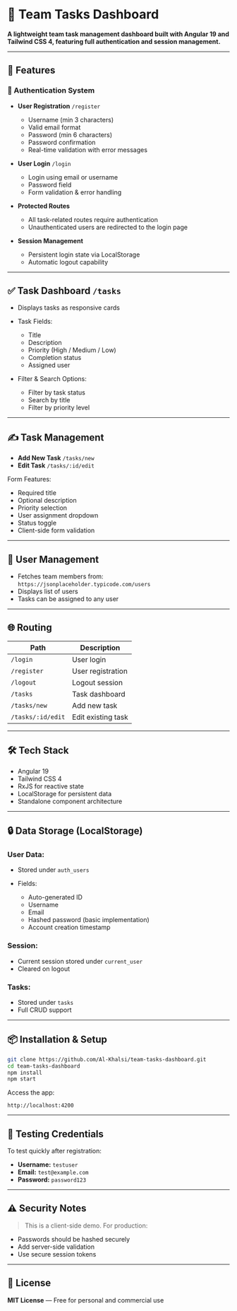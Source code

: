 # 🤩 Team Tasks Dashboard

**A lightweight team task management dashboard built with Angular 19 and Tailwind CSS 4, featuring full authentication and session management.**

---

## 🚀 Features

### 🔐 Authentication System

* **User Registration** `/register`

  * Username (min 3 characters)
  * Valid email format
  * Password (min 6 characters)
  * Password confirmation
  * Real-time validation with error messages

* **User Login** `/login`

  * Login using email or username
  * Password field
  * Form validation & error handling

* **Protected Routes**

  * All task-related routes require authentication
  * Unauthenticated users are redirected to the login page

* **Session Management**

  * Persistent login state via LocalStorage
  * Automatic logout capability

---

## ✅ Task Dashboard `/tasks`

* Displays tasks as responsive cards

* Task Fields:

  * Title
  * Description
  * Priority (High / Medium / Low)
  * Completion status
  * Assigned user

* Filter & Search Options:

  * Filter by task status
  * Search by title
  * Filter by priority level

---

## ✍️ Task Management

* **Add New Task** `/tasks/new`
* **Edit Task** `/tasks/:id/edit`

Form Features:

* Required title
* Optional description
* Priority selection
* User assignment dropdown
* Status toggle
* Client-side form validation

---

## 👥 User Management

* Fetches team members from:
  `https://jsonplaceholder.typicode.com/users`
* Displays list of users
* Tasks can be assigned to any user

---

## 🌐 Routing

| Path              | Description        |
| ----------------- | ------------------ |
| `/login`          | User login         |
| `/register`       | User registration  |
| `/logout`         | Logout session     |
| `/tasks`          | Task dashboard     |
| `/tasks/new`      | Add new task       |
| `/tasks/:id/edit` | Edit existing task |

---

## 🛠️ Tech Stack

* Angular 19
* Tailwind CSS 4
* RxJS for reactive state
* LocalStorage for persistent data
* Standalone component architecture

---

## 🔒 Data Storage (LocalStorage)

### User Data:

* Stored under `auth_users`
* Fields:

  * Auto-generated ID
  * Username
  * Email
  * Hashed password (basic implementation)
  * Account creation timestamp

### Session:

* Current session stored under `current_user`
* Cleared on logout

### Tasks:

* Stored under `tasks`
* Full CRUD support

---

## 📦 Installation & Setup

```bash
git clone https://github.com/Al-Khalsi/team-tasks-dashboard.git
cd team-tasks-dashboard
npm install
npm start
```

Access the app:

```
http://localhost:4200
```

---

## 🥮 Testing Credentials

To test quickly after registration:

* **Username:** `testuser`
* **Email:** `test@example.com`
* **Password:** `password123`

---

## ⚠️ Security Notes

> This is a client-side demo. For production:

* Passwords should be hashed securely
* Add server-side validation
* Use secure session tokens

---

## 📝 License

**MIT License** — Free for personal and commercial use